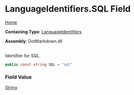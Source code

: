 # LanguageIdentifiers\.SQL Field

[Home](../../../README.md)

**Containing Type**: [LanguageIdentifiers](../README.md)

**Assembly**: DotMarkdown\.dll

\
Identifier for SQL\.

```csharp
public const string SQL = "sql"
```

### Field Value

[String](https://docs.microsoft.com/en-us/dotnet/api/system.string)

